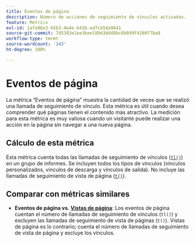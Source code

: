 ```yaml
---
title: Eventos de página
description: Número de acciones de seguimiento de vínculos activadas.
feature: Metrics
exl-id: 1afe86e3-65b3-4e4e-b436-ed7cb5da9641
source-git-commit: 7d5383e1ee3bee189d3dd48bc6b899f4108f7ba8
workflow-type: tm+mt
source-wordcount: '143'
ht-degree: 100%

---
```


# Eventos de página

La métrica “Eventos de página” muestra la cantidad de veces que se realizó una llamada de seguimiento de vínculo. Esta métrica es útil cuando desea comprender qué páginas tienen el contenido más atractivo. La medición para esta métrica es muy valiosa cuando un visitante puede realizar una acción en la página sin navegar a una nueva página.

## Cálculo de esta métrica

Esta métrica cuenta todas las llamadas de seguimiento de vínculos ([`tl()`](/help/implement/vars/functions/tl-method.md)) en un grupo de informes. Se incluyen todos los tipos de vínculos (vínculos personalizados, vínculos de descarga y vínculos de salida). No incluye las llamadas de seguimiento de vista de página ([`t()`](/help/implement/vars/functions/t-method.md)).

## Comparar con métricas similares

* **Eventos de página vs. [Vistas de página](page-views.md)**: Los eventos de página cuentan el número de llamadas de seguimiento de vínculos (`tl()`) y excluyen las llamadas de seguimiento de vista de páginas (`t()`). Vistas de página es lo contrario; cuenta el número de llamadas de seguimiento de vista de página y excluye los vínculos.
